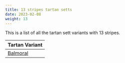 ```yaml
---
title: 13 stripes tartan setts
date: 2023-02-08
weight: 13
---
```

This is a list of all the tartan sett variants with 13 stripes.

| Tartan Variant |
|---------------|
| [Balmoral](/tartans/na/8/r4/na22/n4/k4/na2/n2/na2/n8/na4/k2/na2/r/2/)||
